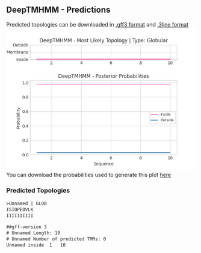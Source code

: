 ## DeepTMHMM - Predictions
Predicted topologies can be downloaded in [.gff3 format](TMRs.gff3) and [.3line format](predicted_topologies.3line)
![picture](plot.png)
You can download the probabilities used to generate this plot [here](Unnamed_probs.csv)
### Predicted Topologies
```
>Unnamed | GLOB
ISIQPEDVLK
IIIIIIIIII

```


```
##gff-version 3
# Unnamed Length: 10
# Unnamed Number of predicted TMRs: 0
Unnamed	inside	1	10				

```
